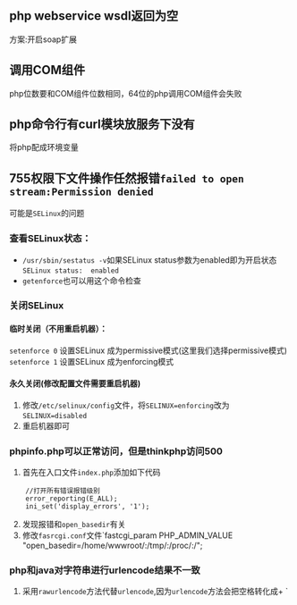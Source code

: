## php webservice wsdl返回为空
方案:开启soap扩展
## 调用COM组件
php位数要和COM组件位数相同，64位的php调用COM组件会失败
## php命令行有curl模块放服务下没有
将php配成环境变量
## 755权限下文件操作任然报错`failed to open stream:Permission denied`
可能是`SELinux`的问题
### 查看SELinux状态：
* `/usr/sbin/sestatus -v`如果SELinux status参数为enabled即为开启状态
`SELinux status:  enabled`
* `getenforce`也可以用这个命令检查
### 关闭SELinux
#### 临时关闭（不用重启机器）：
`setenforce 0` 设置SELinux 成为permissive模式(这里我们选择permissive模式)
`setenforce 1` 设置SELinux 成为enforcing模式
#### 永久关闭(修改配置文件需要重启机器)
1. 修改`/etc/selinux/config`文件，将`SELINUX=enforcing`改为`SELINUX=disabled`
2. 重启机器即可
### phpinfo.php可以正常访问，但是thinkphp访问500
1. 首先在入口文件`index.php`添加如下代码
```
    //打开所有错误报错级别
    error_reporting(E_ALL);
    ini_set('display_errors', '1');
```
2. 发现报错和`open_basedir`有关
3. 修改`fasrcgi.conf`文件`fastcgi_param PHP_ADMIN_VALUE "open_basedir=/home/wwwroot/:/tmp/:/proc/:/";
### php和java对字符串进行urlencode结果不一致
1. 采用`rawurlencode`方法代替`urlencode`,因为`urlencode`方法会把空格转化成+
`